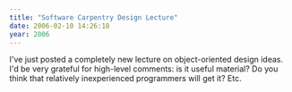 ```yaml
---
title: "Software Carpentry Design Lecture"
date: 2006-02-10 14:26:18
year: 2006
---
```

I've just posted a completely new lecture on object-oriented design ideas.  I'd be very grateful for high-level comments: is it useful material?  Do you think that relatively inexperienced programmers will get it?  Etc.
